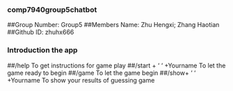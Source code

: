 ### comp7940group5chatbot
##Group Number: Group5
##Members Name: Zhu Hengxi; Zhang Haotian
##Github ID: zhuhx666
### Introduction the app
##/help To get instructions for game play
##/start + ‘ ‘ +Yourname  To let the game ready to begin
##/game   To let the game begin
##/show+ ‘ ‘ +Yourname   To show your results of guessing game
